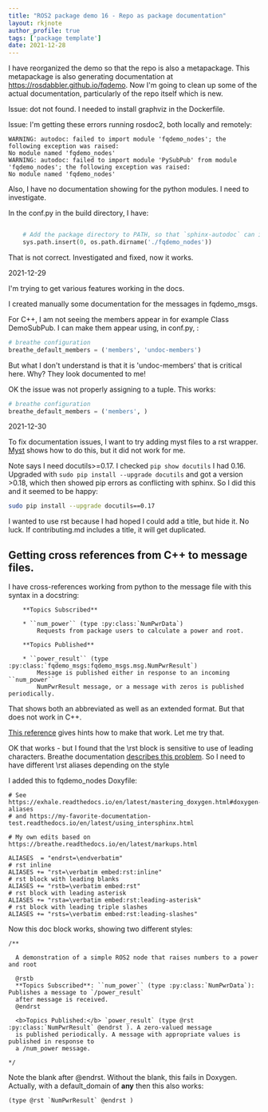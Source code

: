 ```yaml
---
title: "ROS2 package demo 16 - Repo as package documentation"
layout: rkjnote
author_profile: true
tags: ['package template']
date: 2021-12-28
---
```

I have reorganized the demo so that the repo is also a metapackage. This metapackage is also generating documentation at https://rosdabbler.github.io/fqdemo. Now I'm going to clean up some of the actual documentation, particularly of the repo itself which is new.

Issue: dot not found. I needed to install graphviz in the Dockerfile.

Issue: I'm getting these errors running rosdoc2, both locally and remotely:

```
WARNING: autodoc: failed to import module 'fqdemo_nodes'; the following exception was raised:
No module named 'fqdemo_nodes'
WARNING: autodoc: failed to import module 'PySubPub' from module 'fqdemo_nodes'; the following exception was raised:
No module named 'fqdemo_nodes'
```
Also, I have no documentation showing for the python modules. I need to investigate.

In the conf.py in the build directory, I have:
```python

    # Add the package directory to PATH, so that `sphinx-autodoc` can import it
    sys.path.insert(0, os.path.dirname('./fqdemo_nodes'))
```
That is not correct. Investigated and fixed, now it works.

2021-12-29

I'm trying to get various features working in the docs.

I created manually some documentation for the messages in fqdemo_msgs.

For C++, I am not seeing the members appear in for example Class DemoSubPub. I can make them appear using, in conf.py, :
```python
# breathe configuration
breathe_default_members = ('members', 'undoc-members')
```
But what I don't understand is that it is 'undoc-members' that is critical here. Why? They look documented to me!

OK the issue was not properly assigning to a tuple. This works:
```python
# breathe configuration
breathe_default_members = ('members', )
```

2021-12-30

To fix documentation issues, I want to try adding myst files to a rst wrapper. [Myst](https://myst-parser.readthedocs.io/en/latest/sphinx/use.html) shows how to do this, but it did not work for me.

Note says I need docutils>=0.17. I checked ```pip show docutils``` I had 0.16. Upgraded with ```sudo pip install --upgrade docutils``` and got a version >0.18, which then showed pip errors as conflicting with sphinx. So I did this and it seemed to be happy:
```bash
sudo pip install --upgrade docutils==0.17
```

I wanted to use rst because I had hoped I could add a title, but hide it. No luck. If contributing.md includes a title, it will get duplicated.

## Getting cross references from C++ to message files.

I have cross-references working from python to the message file with this syntax in a docstring:

```
    **Topics Subscribed**

    * ``num_power`` (type :py:class:`NumPwrData`)
        Requests from package users to calculate a power and root.

    **Topics Published**

    * ``power_result`` (type :py:class:`fqdemo_msgs:fqdemo_msgs.msg.NumPwrResult`)
        Message is published either in response to an incoming ``num_power``
        NumPwrResult message, or a message with zeros is published periodically.
```
That shows both an abbreviated as well as an extended format. But that does not work in C++.

[This reference](https://my-favorite-documentation-test.readthedocs.io/en/latest/using_intersphinx.html) gives hints how to make that work. Let me try that.

OK that works - but I found that the \rst block is sensitive to use of leading characters. Breathe documentation [describes this problem](https://breathe.readthedocs.io/en/latest/markups.html). So I need to have different \rst aliases depending on the style

I added this to fqdemo_nodes Doxyfile:
```
# See https://exhale.readthedocs.io/en/latest/mastering_doxygen.html#doxygen-aliases
# and https://my-favorite-documentation-test.readthedocs.io/en/latest/using_intersphinx.html

# My own edits based on https://breathe.readthedocs.io/en/latest/markups.html

ALIASES  = "endrst=\endverbatim"
# rst inline
ALIASES += "rst=\verbatim embed:rst:inline"
# rst block with leading blanks
ALIASES += "rstb=\verbatim embed:rst"
# rst block with leading asterisk
ALIASES += "rsta=\verbatim embed:rst:leading-asterisk"
# rst block with leading triple slashes
ALIASES += "rsts=\verbatim embed:rst:leading-slashes"
```

Now this doc block works, showing two different styles:
```
/** 

  A demonstration of a simple ROS2 node that raises numbers to a power and root

  @rstb
  **Topics Subscribed**: ``num_power`` (type :py:class:`NumPwrData`): Publishes a message to `/power_result`
  after message is received.
  @endrst

  <b>Topics Published:</b> `power_result` (type @rst :py:class:`NumPwrResult` @endrst ). A zero-valued message
  is published periodically. A message with appropriate values is published in response to
  a /num_power message.

*/
```
Note the blank after @endrst. Without the blank, this fails in Doxygen. Actually, with a default_domain of **any** then this also works:
```
(type @rst `NumPwrResult` @endrst )
```
